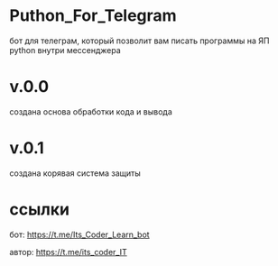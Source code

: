 # Puthon_For_Telegram 
бот для телеграм, который позволит вам писать программы на ЯП python внутри мессенджера

# v.0.0
создана основа обработки кода и вывода

# v.0.1
создана корявая система защиты

# ссылки
бот: 
https://t.me/Its_Coder_Learn_bot

автор: 
https://t.me/its_coder_IT
